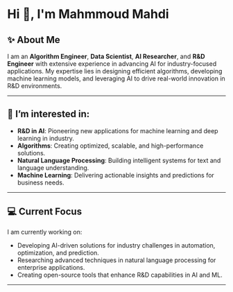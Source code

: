 # Hi 👋, I'm Mahmmoud Mahdi  

## ✨ About Me  
I am an **Algorithm Engineer**, **Data Scientist**, **AI Researcher**, and **R&D Engineer** with extensive experience in advancing AI for industry-focused applications. My expertise lies in designing efficient algorithms, developing machine learning models, and leveraging AI to drive real-world innovation in R&D environments.  

---

## 👀 I’m interested in:  
* **R&D in AI**: Pioneering new applications for machine learning and deep learning in industry.  
* **Algorithms**: Creating optimized, scalable, and high-performance solutions.  
* **Natural Language Processing**: Building intelligent systems for text and language understanding.  
* **Machine Learning**: Delivering actionable insights and predictions for business needs.  

---

## 💻 Current Focus  
I am currently working on:  
* Developing AI-driven solutions for industry challenges in automation, optimization, and prediction.  
* Researching advanced techniques in natural language processing for enterprise applications.  
* Creating open-source tools that enhance R&D capabilities in AI and ML.

---
<!--
## 📫 Connect with me ...
<!-- for more icons https://raw.githubusercontent.com/devicons/devicon/master/icons/ -->  <!--
<p align="left">
<a href="https://twitter.com/qursaan" target="blank">
  <img align="center" src="https://cdn.jsdelivr.net/npm/simple-icons@7.20.0/icons/twitter.svg" alt="twitter" height="30" width="40" />
  </a>
<a href="https://linkedin.com/in/qursaan" target="blank">
  <img align="center" src="https://cdn.jsdelivr.net/npm/simple-icons@7.20.0/icons/linkedin.svg" alt="linkedin" height="30" width="40" />
  </a>
<a href="https://medium.com/@qursaan" target="blank">
  <img align="center" src="https://cdn.jsdelivr.net/npm/simple-icons@7.20.0/icons/medium.svg" alt="@qursaan" height="30" width="40" />
  </a>
</p> -->
<!--
Some automatically generated stats:
[![GitHub stats](https://github-readme-stats.vercel.app/api?username=qursaan&count_private=true&theme=vue&show_icons=true)]()
[![Language Stats](https://github-readme-stats.vercel.app/api/top-langs/?username=qursaan&langs_count=8&theme=vue&layout=compact)]()
-->
<!-- ![Qursaan's GitHub stats](https://github-readme-stats.vercel.app/api?username=qursaan&show_icons=true&theme=radical)-->
<!-- [![Top Langs](https://github-readme-stats.vercel.app/api/top-langs/?username=qursaan&theme=dracula&layout=compact)](https://github.com/qursaan/github-readme-stats) 
<p><img align="center" src="https://github-readme-streak-stats.herokuapp.com/?user=qursaan&theme=dracula" alt="qursaan" /></p>
-->

<!--
**qursaan/qursaan** is a ✨ _special_ ✨ repository because its `README.md` (this file) appears on your GitHub profile.

Here are some ideas to get you started:

- 🔭 I’m currently working on ...
- 🌱 I’m currently learning ...
- 👯 I’m looking to collaborate on ...
- 🤔 I’m looking for help with ...
- 💬 Ask me about ...
- 📫 How to reach me: ...
- 😄 Pronouns: ...
- ⚡ Fun fact: ...
-->

